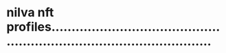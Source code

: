 # nilva nft profiles.............................................................................................
